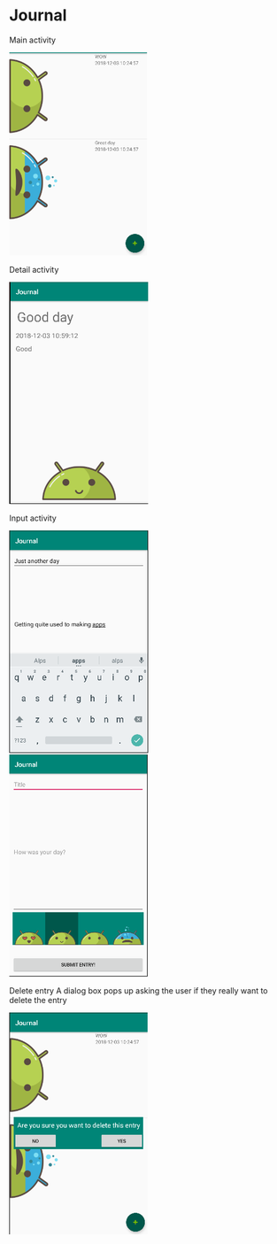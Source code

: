 # Journal

Main activity

<img src="https://github.com/BramAkkerman/Journal/blob/master/doc/Homescreen.png" />

Detail activity

<img src="https://github.com/BramAkkerman/Journal/blob/master/doc/Detail.png" />

Input activity

<img src="https://github.com/BramAkkerman/Journal/blob/master/doc/AddScreen.png" />
<img src="https://github.com/BramAkkerman/Journal/blob/master/doc/SelectMood.png" />

Delete entry
A dialog box pops up asking the user if they really want to delete the entry

<img src="https://github.com/BramAkkerman/Journal/blob/master/doc/DeleteScreen.png" />
